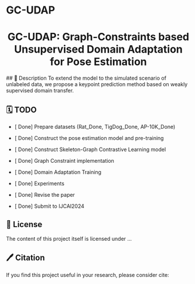 # GC-UDAP

<div align="center">

<h1> GC-UDAP: Graph-Constraints based Unsupervised Domain Adaptation for Pose Estimation </h1>
 </div>
## 📖 Description
To extend the model to the simulated scenario of unlabeled data, we propose a keypoint prediction method based on weakly supervised domain transfer.

## 🗓️ TODO
- [ Done] Prepare datasets (Rat_Done, TigDog_Done, AP-10K_Done)

- [ Done] Construct the pose estimation model and pre-training 

- [ Done] Construct Skeleton-Graph Contrastive Learning model

- [ Done] Graph Constraint implementation

- [ Done] Domain Adaptation Training

- [ Done] Experiments
  
- [ Done] Revise the paper

- [ Done] Submit to IJCAI2024

## 🎫 License

The content of this project itself is licensed under ...

## 🖊️ Citation


If you find this project useful in your research, please consider cite:


```BibTeX

